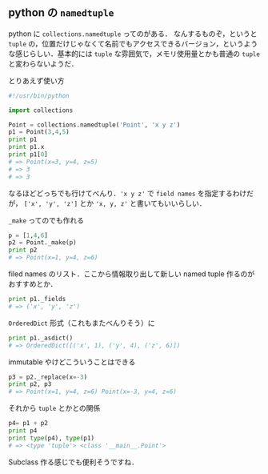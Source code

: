 python の `namedtuple`
-----------------------

python に `collections.namedtuple` ってのがある．
なんするものぞ，というと `tuple` の，位置だけじゃなくて名前でもアクセスできるバージョン，というような感じらしい．基本的には `tuple` な雰囲気で，メモリ使用量とかも普通の `tuple` と変わらないようだ．

とりあえず使い方
```python
#!/usr/bin/python

import collections

Point = collections.namedtuple('Point', 'x y z')
p1 = Point(3,4,5)
print p1
print p1.x
print p1[0]
# => Point(x=3, y=4, z=5)
# => 3
# => 3
```
なるほどどっちでも行けてべんり．`'x y z'` で `field names` を指定するわけだが， `['x', 'y', 'z']` とか `'x, y, z'` と書いてもいいらしい．

`_make` ってのでも作れる
```python
p = [1,4,6]
p2 = Point._make(p)
print p2
# => Point(x=1, y=4, z=6)
```

filed names のリスト．ここから情報取り出して新しい named tuple 作るのがおすすめとか．
```python
print p1._fields
# => ('x', 'y', 'z')
```

`OrderedDict` 形式（これもまたべんりそう）に
```python
print p1._asdict()
# => OrderedDict([('x', 1), ('y', 4), ('z', 6)])
```

immutable やけどこういうことはできる
```python
p3 = p2._replace(x=-3)
print p2, p3
# => Point(x=1, y=4, z=6) Point(x=-3, y=4, z=6)
```

それから `tuple` とかとの関係

```python
p4= p1 + p2
print p4
print type(p4), type(p1)
# => <type 'tuple'> <class '__main__.Point'>
```


Subclass 作る感じでも便利そうですね．
